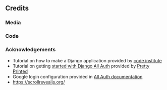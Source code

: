 ## Credits

### Media

### Code

### Acknowledgements

- Tutorial on how to make a Django application provided by [code institute](https://codeinstitute.net/)
- Tutorial on getting [started with Django All Auth](https://www.youtube.com/watch?v=mIlgzn2zuFE&t=583s) provided by [Pretty Printed](https://www.youtube.com/@prettyprinted)
- Google login configuration provided in [All Auth documentation](https://docs.allauth.org/en/latest/)
- https://scrollrevealjs.org/